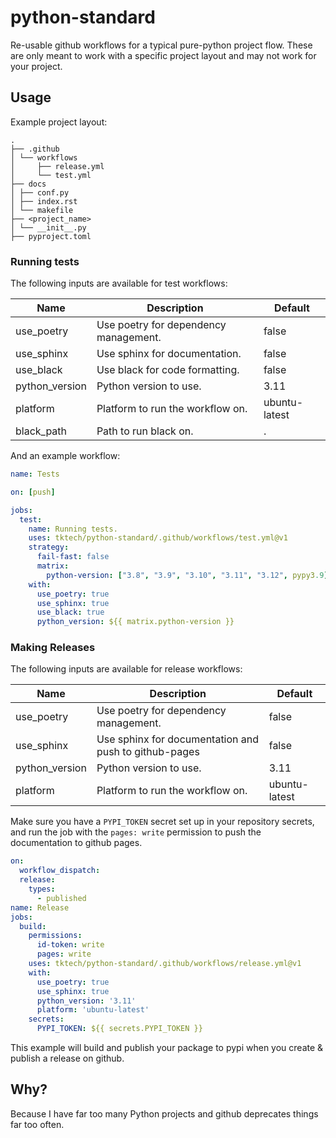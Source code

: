 # python-standard

Re-usable github workflows for a typical pure-python project flow. These
are only meant to work with a specific project layout and may not work for
your project.


## Usage

Example project layout:

```
.
├── .github
│ └── workflows
│     ├── release.yml
│     └── test.yml
├── docs
│ ├── conf.py
│ ├── index.rst
│ └── makefile
├── <project_name>
│ └── __init__.py
├── pyproject.toml
```

### Running tests

The following inputs are available for test workflows:

| Name           | Description                           | Default       |
|----------------|---------------------------------------|---------------|
| use_poetry     | Use poetry for dependency management. | false         |
| use_sphinx     | Use sphinx for documentation.         | false         |
| use_black      | Use black for code formatting.        | false         |
| python_version | Python version to use.                | 3.11          |
| platform       | Platform to run the workflow on.      | ubuntu-latest |
| black_path     | Path to run black on.                 | .             |

And an example workflow:

```yaml
name: Tests

on: [push]

jobs:
  test:
    name: Running tests.
    uses: tktech/python-standard/.github/workflows/test.yml@v1
    strategy:
      fail-fast: false
      matrix:
        python-version: ["3.8", "3.9", "3.10", "3.11", "3.12", pypy3.9]
    with:
      use_poetry: true
      use_sphinx: true
      use_black: true
      python_version: ${{ matrix.python-version }}
```

### Making Releases

The following inputs are available for release workflows:

| Name           | Description                                           | Default       |
|----------------|-------------------------------------------------------|---------------|
| use_poetry     | Use poetry for dependency management.                 | false         |
| use_sphinx     | Use sphinx for documentation and push to github-pages | false         |
| python_version | Python version to use.                                | 3.11          |
| platform       | Platform to run the workflow on.                      | ubuntu-latest |

Make sure you have a ``PYPI_TOKEN`` secret set up in your repository secrets,
and run the job with the `pages: write` permission to push the documentation
to github pages.

```yaml
on:
  workflow_dispatch:
  release:
    types:
      - published
name: Release
jobs:
  build:
    permissions:
      id-token: write
      pages: write
    uses: tktech/python-standard/.github/workflows/release.yml@v1
    with:
      use_poetry: true
      use_sphinx: true
      python_version: '3.11'
      platform: 'ubuntu-latest'
    secrets:
      PYPI_TOKEN: ${{ secrets.PYPI_TOKEN }}
```

This example will build and publish your package to pypi when you create &
publish a release on github.

## Why?

Because I have far too many Python projects and github deprecates things far
too often.
